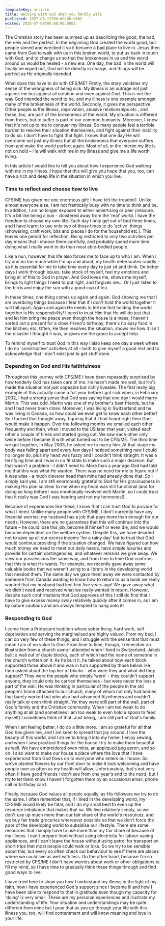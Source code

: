 ```yaml
---
templateKey: article
title: Walking with God when you hardly walk
published: 2007-08-12T00:00:00.000Z
edited: 2010-07-08T00:00:00.000Z
---
```

The Christian story has been summed up as describing the good, the bad, the new and the perfect. In the beginning God created the world good, but people sinned and wrecked it so it became a bad place to live in. Jesus then came from God to walk with us in this broken world, to put us back in touch with God, and to change us so that the brokenness in us and the world around us would be healed - a new era. One day, the bad in the world will finally be wiped out, God will be directly in charge, and things will be perfect as He originally intended.

What does this have to do with CFS/ME? Firstly, the story validates my sense of the wrongness of being sick. My illness is an outrage not just against me but against all creation and even against God. This is not the way God intended the world to be, and my illness is one example amongst many of the brokenness of the world. Secondly, it gives me perspective. Other people suffer illness, deprivation, abusive relationships etc., and these, too, are part of the brokenness of the world. My situation is different from theirs, but to suffer is part of our common humanity. Moreover, I know that it's not up to me to conquer my illness. So many people feel a terrible burden to resolve their situation themselves, and fight against their inability to do so. I don't have to fight that fight. I know that one day He will overcome not just my illness but all the brokenness that everyone suffers from and make the world perfect again. Most of all, in the interim my life is not on hold – He will walk with me in my illness and give me a life worth living.

In this article I would like to tell you about how I experience God walking with me in my illness. I hope that this will give you hope that you, too, can have a rich and deep life in the situation in which you live.

### Time to reflect and choose how to live

CFS/ME has given me one enormous gift: I have left the treadmill. Unlike almost everyone else, I am not frantically busy with no time to think and be. In addition, I am no longer exposed to either advertising or peer pressure. It's a bit like being a nun - cloistered away from the 'real' world. I have the freedom to choose my own life. Each day I only get out of bed three times, and I have learnt to use only two of those times to do 'active' things (showering, craft work, bits and pieces I do for the household etc.). This leaves one period for reflection. Being restricted to only two activities per day means that I choose them carefully, and probably spend more time doing what I really want to do than most able-bodied people.

Like a nun, however, this life also forces me to face up to who I am. When I try and do too much while I'm up and about, my health deteriorates rapidly – so it is essential for me to take time every day to just sit and think. On better days I work through issues, take stock of myself, feel my emotions and bring all of this to God in prayer. And God loves me, shows me myself, brings to light things I need to put right, and forgives me... Or I just listen to the birds and enjoy the sun with a good cup of tea.

In these times, one thing comes up again and again. God showing me that I am overdoing things because I fear that if I don't hold the world together it will fall apart. Again and again He needs to tell me that holding the world together is His responsibility! I need to trust Him that He will do just that - and let him bring me peace even though the house is a mess; I haven't sorted out a present for a close friend's birthday; there's no easy food in the kitchen; etc. Often, He then resolves the situation, shows me how it isn't the disaster I thought it was, or gives me the grace to accept help.

To remind myself to trust God in this way I also keep one day a week where I do no 'constructive' activities at all – both to give myself a good rest and to acknowledge that I don't exist just to get stuff done.

### Depending on God and His faithfulness

Throughout this journey with CFS/ME I have been repeatedly surprised by how tenderly God has taken care of me. He hasn't made me well, but He's made the situation not just copeable but richly liveable. The first really big example of this actually came a full year before I got sick when, in February 2002, I had a strong sense that God was saying that one day I would marry Martin. This was odd. Martin was one of my brother's best friends, but he and I had never been close. Moreover, I was living in Switzerland and he was living in Canada, so how could we even get to know each other better! So I tucked that thought away, figuring that if I had heard right then God would make it happen. Over the following months we emailed each other frequently and then, when I moved to the US later that year, visited each other a couple of times and started going out. We saw each other only twice before I became ill with what turned out to be CFS/ME. The third time we got together, in May 2003, he asked me to marry him. At that stage my body was falling apart and every few days I noticed something new I could no longer do, plus my head was fuzzy and I couldn't think straight. It was a terrifying time and I was in no fit state to make such a major decision. But that wasn't a problem - I didn't need to. More than a year ago God had told me that this was what He wanted. There was no need for me to figure out if it was wise - a much cleverer head than mine had already done that. So I simply said yes. I am still enormously grateful to God for His graciousness in making His plan so clear to me when my head was still functional (and for doing so long before I was emotionally involved with Martin, so I could trust that it really was God I was hearing and not my hormones!).

Because of experiences like these, I know that I can trust God to provide for what I need. Unlike many people with CFS/ME, I don't currently have any financial worries: my husband has a job that pays more than enough for our needs. However, there are no guarantees that this will continue into the future – he could lose this job, become ill himself or even die, and we would become dependent on the welfare system. Despite this, we have decided not to save up all our excess income 'for a rainy day' but to trust that God would continue providing if the situation changed. We have figured out how much money we need to meet our daily needs, have simple luxuries and provide for certain contingencies, and whatever remains we give away. We view our possessions the same way, and from time to time God confirms that this is what He wants. For example, we recently gave away some valuable books that we weren't using to a library in the developing world that needed them. The same day we gave them away we were contacted by someone from Canada wanting to know how to return to us a book we really wanted that my husband had lent him five years ago! We gave away what we didn't need and received what we really wanted in return. However, despite such confirmations that God approves of this I still do find that I have to give excess money away relatively quickly after it comes in, as I am by nature cautious and am always tempted to hang onto it!

### Responding to God

I come from a Protestant tradition where sober living, hard work, self deprivation and serving the marginalised are highly valued. From my bed, I can do very few of these things, and I struggle with the sense that that must mean I am of no value to God. From time to time, though, I remember an illustration from a church camp I attended when I lived in Switzerland. Jakob built a wall out of duplo blocks, each of which had the name of someone in the church written on it. As he built it, he talked about how each block supported those above it and was in turn supported by those below. He then asked about the top tier of blocks - who were they and what did they support? They were the people who simply 'were' - they couldn't support anyone, they could only be carried themselves - but were never the less a part of the wall. He was thinking in particular of the people in the old people's home attached to our church, many of whom not only had bodies that barely worked but who also had advanced Alzeihmers and couldn't really talk or even think straight. Yet they were still part of the wall, part of God's family and the Christian community. When I am too weak to do anything at all (and sometimes I am too weak to even hold a spoon to feed myself) I sometimes think of that. Just being, I am still part of God's family.

When I am feeling better, I do do a little more. I am so grateful for all that God has given me, and I am keen to spread that joy around. I love the beauty of this world, and I strive to bring it into my home. I enjoy sewing, and when I sew practical things for the house I try to make them beautiful as well. We have embroidered oven mitts, an appliqued peg apron, and so on. I also want to make our house a place where the love that I have experienced from God flows on to everyone who enters our house. So we've planted flowers by our front door to make it look welcoming and have people over as often as my health will allow. Unfortunately, that's not very often (I have good friends I don't see from one year's end to the next), but I try to let them know I haven't forgotten them by an occasional email, phone call or birthday card.

Finally, because God values all people equally, as His followers we try to do the same. I often remember that, if I lived in the developing world, my CFS/ME would likely be fatal, and I do my small best to even up the resource imbalance that makes that so. We live relatively simply, so we don't use up much more than our fair share of the world's resources, and we buy fair trade groceries whereever possible so that we don't force the poor of the developing world to subsidise our lifestyle. There are some resources that I simply have to use more than my fair share of because of my illness. I can't prepare food without using electricity for labour-saving appliances, and I can't leave the house without using petrol for transport on short trips that most people could walk or bike. So we try to be sensible about this, but every so often check our behaviour to see if there are places where we could live as well with less. On the other hand, because I'm so restricted by CFS/ME I don't have worries about work or other obligations to fill my mind, so I have time to gradually think these things through and find good ways to live.

I have tried here to show you how I understand my illness in the light of my faith, how I have experienced God's support since I became ill and how I have been able to respond to that in gratitude even though my capacity for 'doing' is very small. These are my personal experiences and illustrate my understanding of life. Your situation and understandings may be quite different from mine but I pray that as you go through your life with this illness you, too, will find contentment and will know meaning and love in your life.

